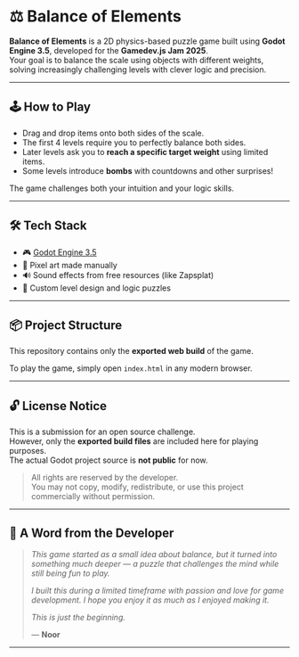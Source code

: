 # ⚖️ Balance of Elements

**Balance of Elements** is a 2D physics-based puzzle game built using **Godot Engine 3.5**, developed for the **Gamedev.js Jam 2025**.  
Your goal is to balance the scale using objects with different weights, solving increasingly challenging levels with clever logic and precision.

---

## 🕹️ How to Play

- Drag and drop items onto both sides of the scale.
- The first 4 levels require you to perfectly balance both sides.
- Later levels ask you to **reach a specific target weight** using limited items.
- Some levels introduce **bombs** with countdowns and other surprises!

The game challenges both your intuition and your logic skills.

---

## 🛠️ Tech Stack

- 🎮 [Godot Engine 3.5](https://godotengine.org/)
- 🎨 Pixel art made manually
- 🔊 Sound effects from free resources (like Zapsplat)
- 🧠 Custom level design and logic puzzles

---

## 📦 Project Structure

This repository contains only the **exported web build** of the game.


To play the game, simply open `index.html` in any modern browser.

---

## 🔓 License Notice

This is a submission for an open source challenge.  
However, only the **exported build files** are included here for playing purposes.  
The actual Godot project source is **not public** for now.

> All rights are reserved by the developer.  
> You may not copy, modify, redistribute, or use this project commercially without permission.

---

## 💬 A Word from the Developer

> *This game started as a small idea about balance, but it turned into something much deeper — a puzzle that challenges the mind while still being fun to play.*
>
> *I built this during a limited timeframe with passion and love for game development. I hope you enjoy it as much as I enjoyed making it.*
>
> *This is just the beginning.*  
>
> — **Noor**

---

